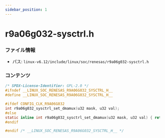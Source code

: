 ```yaml
---
sidebar_position: 1
---
```

# r9a06g032-sysctrl.h

### ファイル情報

- パス: `linux-v6.12/include/linux/soc/renesas/r9a06g032-sysctrl.h`

### コンテンツ

```h
/* SPDX-License-Identifier: GPL-2.0 */
#ifndef __LINUX_SOC_RENESAS_R9A06G032_SYSCTRL_H__
#define __LINUX_SOC_RENESAS_R9A06G032_SYSCTRL_H__

#ifdef CONFIG_CLK_R9A06G032
int r9a06g032_sysctrl_set_dmamux(u32 mask, u32 val);
#else
static inline int r9a06g032_sysctrl_set_dmamux(u32 mask, u32 val) { return -ENODEV; }
#endif

#endif /* __LINUX_SOC_RENESAS_R9A06G032_SYSCTRL_H__ */

```
